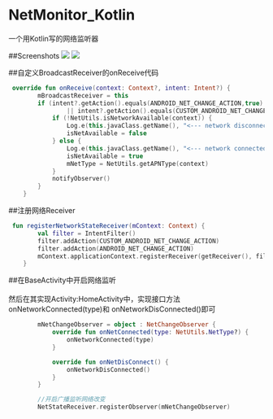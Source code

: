 # NetMonitor_Kotlin
一个用Kotlin写的网络监听器</br> 

##Screenshots
![](https://github.com/zongkaili/NetMonitor_kotlin/blob/master/screenshot/no_net.jpg?raw=true)
![](https://github.com/zongkaili/NetMonitor_kotlin/blob/master/screenshot/has_net.jpg?raw=true)


##自定义BroadcastReceiver的onReceive代码 
```kotlin
 override fun onReceive(context: Context?, intent: Intent?) {
        mBroadcastReceiver = this
        if (intent?.getAction().equals(ANDROID_NET_CHANGE_ACTION,true)
                || intent?.getAction().equals(CUSTOM_ANDROID_NET_CHANGE_ACTION,true)) {
            if (!NetUtils.isNetworkAvailable(context)) {
                Log.e(this.javaClass.getName(), "<--- network disconnected --->");
                isNetAvailable = false
            } else {
                Log.e(this.javaClass.getName(), "<--- network connected --->");
                isNetAvailable = true
                mNetType = NetUtils.getAPNType(context)
            }
            notifyObserver()
        }
    }
```
##注册网络Receiver
```kotlin
 fun registerNetworkStateReceiver(mContext: Context) {
        val filter = IntentFilter()
        filter.addAction(CUSTOM_ANDROID_NET_CHANGE_ACTION)
        filter.addAction(ANDROID_NET_CHANGE_ACTION)
        mContext.applicationContext.registerReceiver(getReceiver(), filter)
    }
```

##在BaseActivity中开启网络监听</br>   
然后在其实现Activity:HomeActivity中，实现接口方法onNetworkConnected(type)和 onNetworkDisConnected()即可
```kotlin
        mNetChangeObserver = object : NetChangeObserver {
            override fun onNetConnected(type: NetUtils.NetType?) {
                onNetworkConnected(type)
            }

            override fun onNetDisConnect() {
                onNetworkDisConnected()
            }
        }

        //开启广播监听网络改变
        NetStateReceiver.registerObserver(mNetChangeObserver)
```

